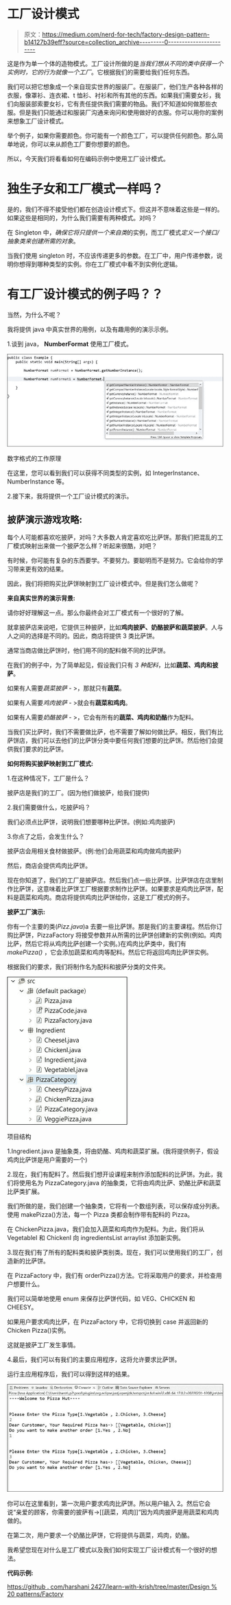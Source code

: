 # 工厂设计模式

> 原文：<https://medium.com/nerd-for-tech/factory-design-pattern-b14127b39eff?source=collection_archive---------0----------------------->

这是作为单一个体的造物模式。工厂设计所做的是*当我们想从不同的类中获得一个实例时，它的行为就像一个工厂*。它根据我们的需要给我们任何东西。

我们可以把它想象成一个来自现实世界的服装厂。在服装厂，他们生产各种各样的衣服，像罩衫、连衣裙、t 恤衫、衬衫和所有其他的东西。如果我们需要女衫，我们向服装部索要女衫，它有责任提供我们需要的物品。我们不知道如何做那些衣服。但是我们只能通过和服装厂沟通来询问和使用做好的衣服。你可以用你的案例来想象工厂设计模式。

举个例子，如果你需要颜色。你可能有一个颜色工厂，可以提供任何颜色。那么简单地说，你可以来从颜色工厂要你想要的颜色。

所以，今天我们将看看如何在编码示例中使用工厂设计模式。

# **独生子女和工厂模式一样吗？**

是的，我们不得不接受他们都在创造设计模式下。但这并不意味着这些是一样的。如果这些是相同的，为什么我们需要有两种模式。对吗？

在 Singleton 中，*确保它将只提供一个来自类*的实例，而工厂模式*定义一个接口/抽象类来创建所需的对象*。

当我们使用 singleton 时，不应该传递更多的参数。在工厂中，用户传递参数，说明你想得到哪种类型的实例。你在工厂模式中看不到实例化逻辑。

# **有工厂设计模式的例子吗？？**

当然，为什么不呢？

我将提供 java 中真实世界的用例，以及有趣用例的演示示例。

1.谈到 java， **NumberFormat** 使用工厂模式。

![](img/59f98c8ddca88a5bb7be61ff2ba9d71d.png)

数字格式的工作原理

在这里，您可以看到我们可以获得不同类型的实例，如 IntegerInstance、NumberInstance 等。

2.接下来，我将提供一个工厂设计模式的演示。

## 披萨演示游戏攻略:

每个人可能都喜欢吃披萨，对吗？大多数人肯定喜欢吃比萨饼。那我们把混乱的工厂模式映射出来做一个披萨怎么样？听起来很酷，对吧？

有时候，你可能有复杂的东西要学。不要努力。要聪明而不是努力。它会给你的学习带来更有效的结果。

因此，我们将把购买比萨饼映射到工厂设计模式中。但是我们怎么做呢？

**来自真实世界的演示背景:**

请你好好理解这一点。那么你最终会对工厂模式有一个很好的了解。

就拿披萨店来说吧，它提供三种披萨，比如**鸡肉披萨、奶酪披萨和蔬菜披萨**。人与人之间的选择是不同的。因此，商店将提供 3 类比萨饼。

通常当商店做比萨饼时，他们用不同的配料做不同的比萨饼。

在我们的例子中，为了简单起见，假设我们只有 *3 种配料*，比如**蔬菜、鸡肉和披萨**。

如果有人需要*蔬菜披萨* - >，那就只有**蔬菜**。

如果有人需要*鸡肉披萨* - >就会有**蔬菜和鸡肉**。

如果有人需要*奶酪披萨* - >，它会有所有的**蔬菜、鸡肉和奶酪**作为配料。

当我们买比萨时，我们不需要做比萨，也不需要了解如何做比萨。相反，我们有比萨饼店，我们可以去他们的比萨饼分类中要任何我们想要的比萨饼。然后他们会提供我们要求的比萨饼。

**如何将购买披萨映射到工厂模式:**

1.在这种情况下，工厂是什么？

披萨店是我们的工厂。(因为他们做披萨，给我们提供)

2.我们需要做什么，吃披萨吗？

我们必须点比萨饼，说明我们想要哪种比萨饼。(例如:鸡肉披萨)

3.你点了之后，会发生什么？

披萨店会用相关食材做披萨。(例:他们会用蔬菜和鸡肉做鸡肉披萨)

然后，商店会提供鸡肉比萨饼。

现在你知道了，我们的工厂是披萨店。然后我们点一些比萨饼。比萨饼店在店里制作比萨饼，这意味着比萨饼工厂根据要求制作比萨饼。如果要求是鸡肉比萨饼，配料是蔬菜和鸡肉。商店将提供鸡肉比萨饼给你，这是工厂模式的例子。

**披萨工厂演示:**

你有一个主要的类(*Pizz.java*)a 去要一些比萨饼。那是我们的主要课程。然后你订购比萨饼，PizzaFactory 将接受参数并从所需的比萨饼创建新的实例(例如。鸡肉比萨，然后它将从鸡肉比萨创建一个实例。)在鸡肉比萨类中，我们有 *makePizza()* ，它会添加蔬菜和鸡肉等配料。然后它将返回鸡肉比萨饼实例。

根据我们的要求，我们将制作名为配料和披萨分类的文件夹。

![](img/fd4900cd9c3d928e1aff1e097c3bede7.png)

项目结构

1.Ingredient.java 是抽象类，将由奶酪、鸡肉和蔬菜扩展。(我将提供例子，假设鸡肉比萨饼是用户需要的一个)

2.现在，我们有配料了。然后我们想开设课程来制作添加配料的比萨饼。为此，我们将使用名为 PizzaCategory.java 的抽象类，它将由鸡肉比萨、奶酪比萨和蔬菜比萨类扩展。

我们所做的是，我们创建一个抽象类，它将有一个数组列表，可以保存成分列表。使用 makePizza()方法，每一个 Pizza 类都会制作带有配料的 Pizza。

在 ChickenPizza.java，我们会加入蔬菜和鸡肉作为配料。为此，我们将从 VegetableI 和 ChickenI 向 ingredientsList arraylist 添加新实例。

3.现在我们有了所有的配料类和披萨类别类。现在，我们可以使用我们的工厂，创造新的比萨饼。

在 PizzaFactory 中，我们有 orderPizza()方法。它将采取用户的要求，并检查用户想要什么。

我们可以简单地使用 enum 来保存比萨饼代码，如 VEG、CHICKEN 和 CHEESY。

如果用户要求鸡肉比萨，在 PizzaFactory 中，它将切换到 case 并返回新的 Chicken Pizza()实例。

这就是披萨工厂发生事情。

4.最后，我们可以有我们的主要应用程序，这将允许要求比萨饼。

运行主应用程序后，我们可以得到这样的结果。

![](img/233c76da0d429fe6b82ade36ce7751dd.png)

你可以在这里看到，第一次用户要求鸡肉比萨饼。所以用户输入 2。然后它会说“亲爱的顾客，你需要的披萨有->[[蔬菜，鸡肉]]”因为鸡肉披萨是用蔬菜和鸡肉做的。

在第二次，用户要求一个奶酪比萨饼，它将提供与蔬菜，鸡肉，奶酪。

我希望您现在对什么是工厂模式以及我们如何实现工厂设计模式有一个很好的想法。

**代码示例:**

[https://github . com/harshani 2427/learn-with-krish/tree/master/Design % 20 patterns/Factory](https://github.com/harshani2427/learn-with-krish/tree/master/Design%20Patterns/Factory)